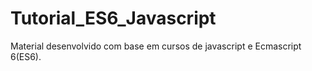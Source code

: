 # Tutorial_ES6_Javascript
Material desenvolvido com base em cursos de javascript e Ecmascript 6(ES6).
